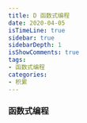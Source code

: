 ```yaml
---
title: D 函数式编程
date: 2020-04-05
isTimeLine: true
sidebar: true
sidebarDepth: 1
isShowComments: true
tags:
- 函数式编程
categories:
- 积累
---
```


###  函数式编程

